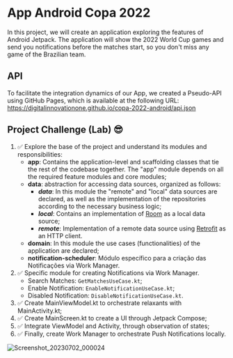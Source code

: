 # App Android Copa 2022

In this project, we will create an application exploring the features of Android Jetpack.
The application will show the 2022 World Cup games and send you notifications before the matches start, so you don't miss any game of the Brazilian team.

## API

To facilitate the integration dynamics of our App, we created a Pseudo-API using GitHub Pages, which is available at the following URL: https://digitalinnovationone.github.io/copa-2022-android/api.json

## Project Challenge (Lab) 😎

1. :white_check_mark: Explore the base of the project and understand its modules and responsibilities:
    * **app**: Contains the application-level and scaffolding classes that tie the rest of the codebase together. The "app" module depends on all the required feature modules and core modules;
    * **data**: abstraction for accessing data sources, organized as follows:
        * ***data***: In this module the "remote" and "local" data sources are declared, as well as the implementation of the repositories according to the necessary business logic;
        * ***local***: Contains an implementation of [Room](https://developer.android.com/training/data-storage/room) as a local data source;
        * ***remote***: Implementation of a remote data source using [Retrofit](https://square.github.io/retrofit/) as an HTTP client.
    * **domain**: In this module the use cases (functionalities) of the application are declared;
    * **notification-scheduler**: Módulo específico para a criação das Notificações via Work Manager.
2. :white_check_mark: Specific module for creating Notifications via Work Manager.
    * Search Matches: `GetMatchesUseCase.kt`;
    * Enable Notification: `EnableNotificationUseCase.kt`;
    * Disabled Notification: `DisableNotificationUseCase.kt`.
3. :white_check_mark: Create MainViewModel.kt to orchestrate relaxants with MainActivity.kt;
4. :white_check_mark: Create MainScreen.kt to create a UI through Jetpack Compose;
5. :white_check_mark: Integrate ViewModel and Activity, through observation of states;
6. :white_check_mark: Finally, create Work Manager to orchestrate Push Notifications locally.


![Screenshot_20230702_000024](https://github.com/danhasegawa/copa-2022-android/assets/105471213/ee12fff2-49a1-4c82-855a-8633f00580d9)
